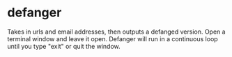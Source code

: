 # defanger
Takes in urls and email addresses, then outputs a defanged version.
Open a terminal window and leave it open. Defanger will run in a continuous loop until you type "exit" or quit the window.
